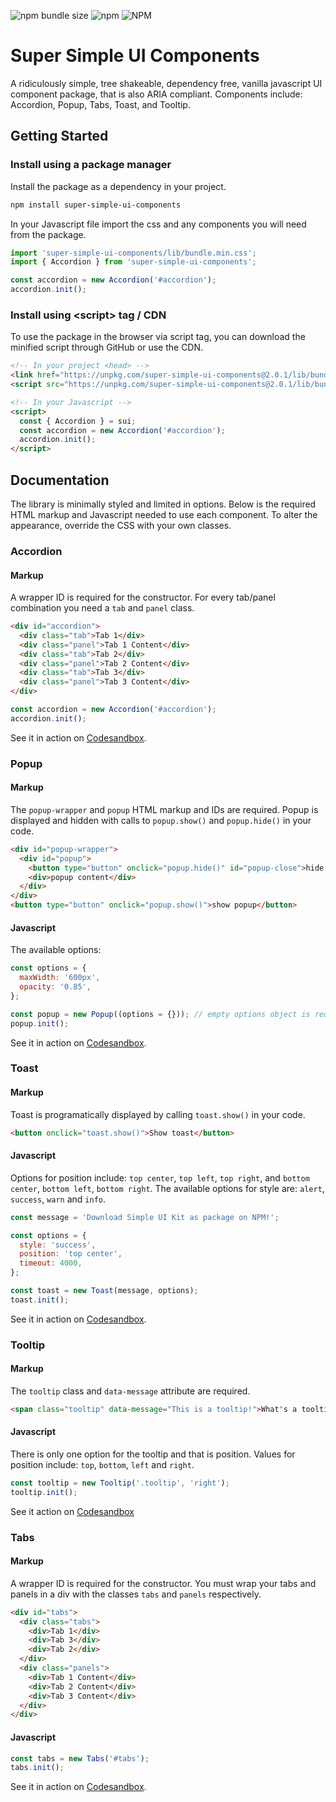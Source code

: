 ![npm bundle size](https://img.shields.io/bundlephobia/min/super-simple-ui-components) ![npm](https://img.shields.io/npm/v/super-simple-ui-components) ![NPM](https://img.shields.io/npm/l/super-simple-ui-components)

# Super Simple UI Components

A ridiculously simple, tree shakeable, dependency free, vanilla javascript UI component package, that is also ARIA compliant. Components include: Accordion, Popup, Tabs, Toast, and Tooltip.

## Getting Started

### Install using a package manager

Install the package as a dependency in your project.

```bash
npm install super-simple-ui-components
```

In your Javascript file import the css and any components you will need from the package.

```js
import 'super-simple-ui-components/lib/bundle.min.css';
import { Accordion } from 'super-simple-ui-components';

const accordion = new Accordion('#accordion');
accordion.init();
```

### Install using &lt;script> tag / CDN

To use the package in the browser via script tag, you can download the minified script through GitHub or use the CDN.

```html
<!-- In your project <head> -->
<link href="https://unpkg.com/super-simple-ui-components@2.0.1/lib/bundle.min.css" rel="stylesheet" />
<script src="https://unpkg.com/super-simple-ui-components@2.0.1/lib/bundle.umd.min.js"></script>

<!-- In your Javascript -->
<script>
  const { Accordion } = sui;
  const accordion = new Accordion('#accordion');
  accordion.init();
</script>
```

## Documentation

The library is minimally styled and limited in options. Below is the required HTML markup and Javascript needed to use each component. To alter the appearance, override the CSS with your own classes.

### Accordion

#### Markup

A wrapper ID is required for the constructor. For every tab/panel combination you need a `tab` and `panel` class.

```html
<div id="accordion">
  <div class="tab">Tab 1</div>
  <div class="panel">Tab 1 Content</div>
  <div class="tab">Tab 2</div>
  <div class="panel">Tab 2 Content</div>
  <div class="tab">Tab 3</div>
  <div class="panel">Tab 3 Content</div>
</div>
```

```js
const accordion = new Accordion('#accordion');
accordion.init();
```

See it in action on [Codesandbox](https://codesandbox.io/s/accordion-p6xfdk).

### Popup

#### Markup

The `popup-wrapper` and `popup` HTML markup and IDs are required. Popup is displayed and hidden with calls to `popup.show()` and `popup.hide()` in your code.

```html
<div id="popup-wrapper">
  <div id="popup">
    <button type="button" onclick="popup.hide()" id="popup-close">hide popup</button>
    <div>popup content</div>
  </div>
</div>
<button type="button" onclick="popup.show()">show popup</button>
```

#### Javascript

The available options:

```js
const options = {
  maxWidth: '600px',
  opacity: '0.85',
};

const popup = new Popup((options = {})); // empty options object is required
popup.init();
```

See it in action on [Codesandbox](https://codesandbox.io/s/popup-5j2547).

### Toast

#### Markup

Toast is programatically displayed by calling `toast.show()` in your code.

```html
<button onclick="toast.show()">Show toast</button>
```

#### Javascript

Options for position include: `top center`, `top left`, `top right`, and `bottom center`, `bottom left`, `bottom right`. The available options for style are: `alert`, `success`, `warn` and `info`.

```js
const message = 'Download Simple UI Kit as package on NPM!';

const options = {
  style: 'success',
  position: 'top center',
  timeout: 4000,
};

const toast = new Toast(message, options);
toast.init();
```

See it in action on [Codesandbox](https://codesandbox.io/s/toast-8c4lmq).

### Tooltip

#### Markup

The `tooltip` class and `data-message` attribute are required.

```html
<span class="tooltip" data-message="This is a tooltip!">What's a tooltip?</span>
```

#### Javascript

There is only one option for the tooltip and that is position. Values for position include: `top`, `bottom`, `left` and `right`.

```js
const tooltip = new Tooltip('.tooltip', 'right');
tooltip.init();
```

See it action on [Codesandbox](https://codesandbox.io/s/tooltip-fypjwy)

### Tabs

#### Markup

A wrapper ID is required for the constructor. You must wrap your tabs and panels in a div with the classes `tabs` and `panels` respectively.

```html
<div id="tabs">
  <div class="tabs">
    <div>Tab 1</div>
    <div>Tab 3</div>
    <div>Tab 2</div>
  </div>
  <div class="panels">
    <div>Tab 1 Content</div>
    <div>Tab 2 Content</div>
    <div>Tab 3 Content</div>
  </div>
</div>
```

#### Javascript

```js
const tabs = new Tabs('#tabs');
tabs.init();
```

See it in action on [Codesandbox](https://codesandbox.io/s/tabs-ytdnxd).
